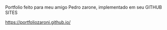 Portfolio feito para meu amigo Pedro zarone, implementado em seu GITHUB SITES

https://portfoliozaroni.github.io/
